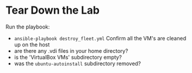 # Tear Down the Lab
Run the playbook:
  - `ansible-playbook destroy_fleet.yml`
Confirm all the VM's are cleaned up on the host
- are there any .vdi files in your home directory?
- is the 'VirtualBox VMs' subdirectory empty?
- was the `ubuntu-autoinstall` subdirectory removed?
